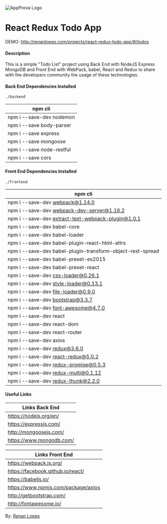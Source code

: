 ![AppProva Logo](http://renanlopes.com/img/external-logos/react-redux2.png)

# React Redux Todo App

DEMO: http://renanlopes.com/projects/react-redux-todo-app/#/todos

#### Description

This is a simple "Todo List" project using Back End with NodeJS Express MongoDB and Front End with WebPack, babel, React and Redux to share with the developers community the usage of these technologies.

#### Back End Dependencies Installed

```./backend```

| npm cli |
| ----- |
| npm i --save-dev nodemon |
| npm i --save body-parser |
| npm i --save express |
| npm i --save mongoose |
| npm i --save node-restful |
| npm i --save cors |

#### Front End Dependencies Installed

```./frontend```

| npm cli |
| ----- |
| npm i --save-dev webpack@1.14.0 |
| npm i --save-dev webpack-dev-server@1.16.2 |
| npm i --save-dev extract-text-webpack-plugin@1.0.1 |
| npm i --save-dev babel-core |
| npm i --save-dev babel-loader |
| npm i --save-dev babel-plugin-react-html-attrs |
| npm i --save-dev babel-plugin-transform-object-rest-spread |
| npm i --save-dev babel-preset-es2015 |
| npm i --save-dev babel-preset-react |
| npm i --save-dev css-loader@0.26.1 |
| npm i --save-dev style-loader@0.13.1 |
| npm i --save-dev file-loader@0.9.0 |
| npm i --save-dev bootstrap@3.3.7 |
| npm i --save-dev font-awesome@4.7.0 |
| npm i --save-dev react |
| npm i --save-dev react-dom |
| npm i --save-dev react-router |
| npm i --save-dev axios |
| npm i --save-dev redux@3.6.0 |
| npm i --save-dev react-redux@5.0.2 |
| npm i --save-dev redux-promise@0.5.3 |
| npm i --save-dev redux-multi@0.1.12 |
| npm i --save-dev redux-thunk@2.2.0 |

#### Useful Links

| Links Back End |
| ----- |
| https://nodejs.org/en/ |
| https://expressjs.com/ |
| http://mongoosejs.com/ |
| https://www.mongodb.com/ |

| Links Front End |
| ----- |
| https://webpack.js.org/ |
| https://facebook.github.io/react/ |
| https://babeljs.io/ |
| https://www.npmjs.com/package/axios |
| http://getbootstrap.com/ |
| http://fontawesome.io/ |


By: [Renan Lopes](https://www.renanlopes.com/)
